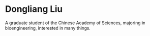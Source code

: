 # Dongliang Liu

A graduate student of the Chinese Academy of Sciences, majoring in bioengineering, interested in many things.
